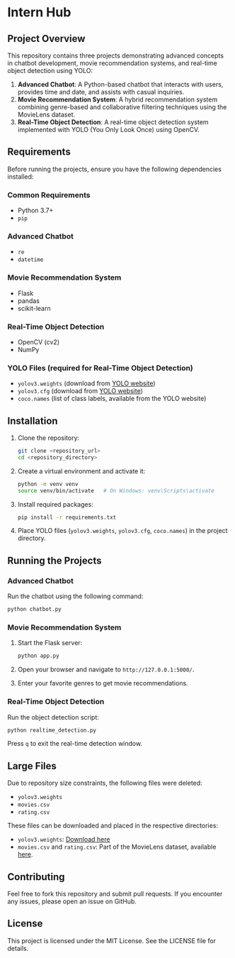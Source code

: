 # Intern Hub

## Project Overview
This repository contains three projects demonstrating advanced concepts in chatbot development, movie recommendation systems, and real-time object detection using YOLO:

1. **Advanced Chatbot**: A Python-based chatbot that interacts with users, provides time and date, and assists with casual inquiries.
2. **Movie Recommendation System**: A hybrid recommendation system combining genre-based and collaborative filtering techniques using the MovieLens dataset.
3. **Real-Time Object Detection**: A real-time object detection system implemented with YOLO (You Only Look Once) using OpenCV.

## Requirements

Before running the projects, ensure you have the following dependencies installed:

### Common Requirements
- Python 3.7+
- `pip`

### Advanced Chatbot
- `re`
- `datetime`

### Movie Recommendation System
- Flask
- pandas
- scikit-learn

### Real-Time Object Detection
- OpenCV (cv2)
- NumPy

### YOLO Files (required for Real-Time Object Detection)
- `yolov3.weights` (download from [YOLO website](https://pjreddie.com/darknet/yolo/))
- `yolov3.cfg` (download from [YOLO website](https://pjreddie.com/darknet/yolo/))
- `coco.names` (list of class labels, available from the YOLO website)

## Installation

1. Clone the repository:
    ```bash
    git clone <repository_url>
    cd <repository_directory>
    ```

2. Create a virtual environment and activate it:
    ```bash
    python -m venv venv
    source venv/bin/activate   # On Windows: venv\Scripts\activate
    ```

3. Install required packages:
    ```bash
    pip install -r requirements.txt
    ```

4. Place YOLO files (`yolov3.weights`, `yolov3.cfg`, `coco.names`) in the project directory.

## Running the Projects

### Advanced Chatbot

Run the chatbot using the following command:
```bash
python chatbot.py
```

### Movie Recommendation System

1. Start the Flask server:
    ```bash
    python app.py
    ```

2. Open your browser and navigate to `http://127.0.0.1:5000/`.

3. Enter your favorite genres to get movie recommendations.

### Real-Time Object Detection

Run the object detection script:
```bash
python realtime_detection.py
```
Press `q` to exit the real-time detection window.

## Large Files

Due to repository size constraints, the following files were deleted:

- `yolov3.weights`
- `movies.csv`
- `rating.csv`

These files can be downloaded and placed in the respective directories:

- `yolov3.weights`: [Download here](https://pjreddie.com/media/files/yolov3.weights)
- `movies.csv` and `rating.csv`: Part of the MovieLens dataset, available [here](https://grouplens.org/datasets/movielens/).

## Contributing

Feel free to fork this repository and submit pull requests. If you encounter any issues, please open an issue on GitHub.

## License

This project is licensed under the MIT License. See the LICENSE file for details.
